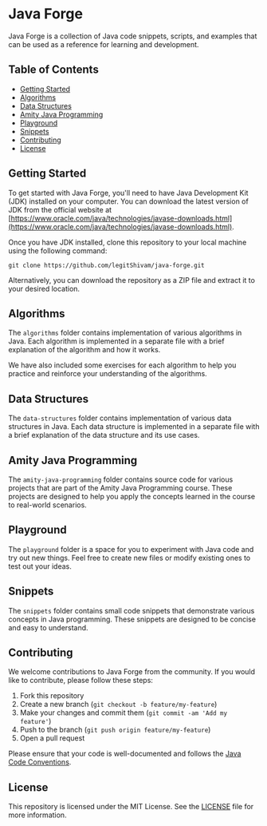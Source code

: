# Java Forge

Java Forge is a collection of Java code snippets, scripts, and examples that can be used as a reference for learning and development.

## Table of Contents

- [Getting Started](#getting-started)
- [Algorithms](#algorithms)
- [Data Structures](#data-structures)
- [Amity Java Programming](#amity-java-programming)
- [Playground](#playground)
- [Snippets](#snippets)
- [Contributing](#contributing)
- [License](#license)

## Getting Started

To get started with Java Forge, you'll need to have Java Development Kit (JDK) installed on your computer. You can download the latest version of JDK from the official website at [https://www.oracle.com/java/technologies/javase-downloads.html](https://www.oracle.com/java/technologies/javase-downloads.html).

Once you have JDK installed, clone this repository to your local machine using the following command:

```
git clone https://github.com/legitShivam/java-forge.git
```

Alternatively, you can download the repository as a ZIP file and extract it to your desired location.

## Algorithms

The `algorithms` folder contains implementation of various algorithms in Java. Each algorithm is implemented in a separate file with a brief explanation of the algorithm and how it works.

We have also included some exercises for each algorithm to help you practice and reinforce your understanding of the algorithms.

## Data Structures

The `data-structures` folder contains implementation of various data structures in Java. Each data structure is implemented in a separate file with a brief explanation of the data structure and its use cases.

## Amity Java Programming

The `amity-java-programming` folder contains source code for various projects that are part of the Amity Java Programming course. These projects are designed to help you apply the concepts learned in the course to real-world scenarios.

## Playground

The `playground` folder is a space for you to experiment with Java code and try out new things. Feel free to create new files or modify existing ones to test out your ideas.

## Snippets

The `snippets` folder contains small code snippets that demonstrate various concepts in Java programming. These snippets are designed to be concise and easy to understand.

## Contributing

We welcome contributions to Java Forge from the community. If you would like to contribute, please follow these steps:

1. Fork this repository
2. Create a new branch (`git checkout -b feature/my-feature`)
3. Make your changes and commit them (`git commit -am 'Add my feature'`)
4. Push to the branch (`git push origin feature/my-feature`)
5. Open a pull request

Please ensure that your code is well-documented and follows the [Java Code Conventions](https://www.oracle.com/java/technologies/javase/codeconventions-introduction.html).

## License

This repository is licensed under the MIT License. See the [LICENSE](LICENSE) file for more information.
